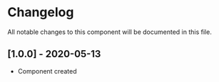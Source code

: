 # Changelog
All notable changes to this component will be documented in this file.

## [1.0.0] - 2020-05-13
- Component created
